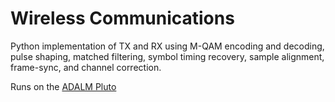 ﻿# Wireless Communications
Python implementation of TX and RX using M-QAM encoding and decoding, pulse shaping, matched filtering, symbol timing recovery, sample alignment, frame-sync, and channel correction.

Runs on the [ADALM Pluto](www.analog.com/en/resources/evaluation-hardware-and-software/evaluation-boards-kits/adalm-pluto.html)

